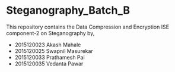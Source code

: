 # Steganography_Batch_B
This repository contains the Data Compression and Encryption ISE component-2 on Steganography by,
* 2015120023 Akash Mahale
* 2015120025 Swapnil Masurekar
* 2015120033 Prathamesh Pai
* 2015120035 Vedanta Pawar
